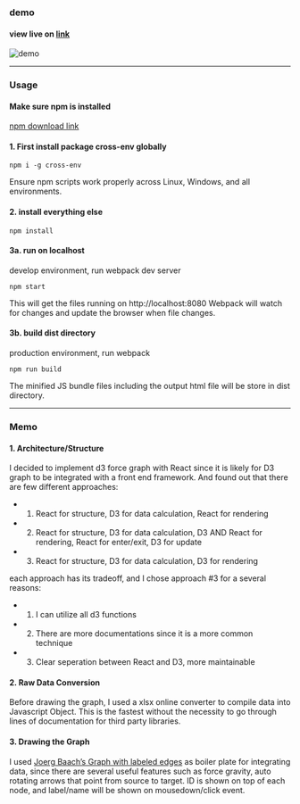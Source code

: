 
### demo

#### view live on [link](d3-forcegraph.surge.sh)


![demo](https://github.com/yuchiu/D3-Directed-Graph/blob/master/demo.gif)

****************************************

### Usage 

#### Make sure npm is installed

[npm download link](https://www.npmjs.com/get-npm?utm_source=house&utm_medium=homepage&utm_campaign=free%20orgs&utm_term=Install%20npm)


#### 1. First install package cross-env globally

```
npm i -g cross-env

```
Ensure npm scripts work properly across Linux, Windows, and all environments.

#### 2. install everything else

```
npm install

```

#### 3a. run on localhost
develop environment, run webpack dev server

```
npm start

```
This will get the files running on http://localhost:8080
Webpack will watch for changes and update the browser when file changes.

#### 3b. build dist directory
production environment, run webpack

```
npm run build

```
The minified JS bundle files including the output html file will be store in dist directory.

***********************************
### Memo

#### 1. Architecture/Structure
I decided to implement d3 force graph with React since it is likely for D3 graph to be integrated with a front end framework. And found out that there are few different approaches:
- 1. React for structure, D3 for data calculation, React for rendering
- 2. React for structure, D3 for data calculation, D3 AND React for rendering, React for enter/exit, D3 for update
- 3. React for structure, D3 for data calculation, D3 for rendering

each approach has its tradeoff, and I chose approach #3 for a several reasons:
- 1. I can utilize all d3 functions
- 2. There are more documentations since it is a more common technique
- 3. Clear seperation between React and D3, more maintainable

#### 2. Raw Data Conversion
Before drawing the graph, I used a xlsx online converter to compile data into Javascript Object. This is the fastest without the necessity to go through lines of documentation for third party libraries.

#### 3. Drawing the Graph
I used [Joerg Baach’s Graph with labeled edges](http://bl.ocks.org/jhb/5955887) as boiler plate for integrating data, since there are several useful features such as force gravity, auto rotating arrows that point from source to target. ID is shown on top of each node, and label/name will be shown on mousedown/click event.
